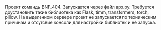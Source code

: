 Проект команды BNF_404. Запускается через файл app.py.
Требуется доустановить такие библиотека как Flask, timm, transformers, torch, pillow.
На выделенном сервере проект не запускается по техническим причинам и отсутсвие консоли для настройки библиотек и её запуска.
